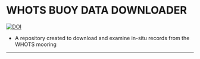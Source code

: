 # WHOTS BUOY DATA DOWNLOADER

[![DOI](https://zenodo.org/badge/DOI/10.5281/zenodo.6479135.svg)](https://doi.org/10.5281/zenodo.6479135)


* A repository created to download and examine in-situ records from the 
WHOTS mooring

------------------------------------------------------
